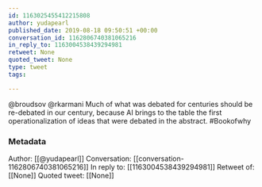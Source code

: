 ```yaml
---
id: 1163025455412215808
author: yudapearl
published_date: 2019-08-18 09:50:51 +00:00
conversation_id: 1162806740381065216
in_reply_to: 1163004538439294981
retweet: None
quoted_tweet: None
type: tweet
tags:

---
```


@broudsov @rkarmani Much of what was debated for centuries should be re-debated in our century, because AI brings to the table the first operationalization of ideas that were debated in the abstract. #Bookofwhy

### Metadata

Author: [[@yudapearl]]
Conversation: [[conversation-1162806740381065216]]
In reply to: [[1163004538439294981]]
Retweet of: [[None]]
Quoted tweet: [[None]]
